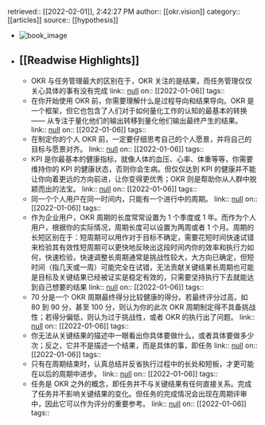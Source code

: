 retrieved:: [[2022-02-01]], 2:42:27 PM
              author:: [[okr.vision]]
              category:: [[articles]]
              source:: [[hypothesis]]

- ![book_image](https://readwise-assets.s3.amazonaws.com/static/images/article2.74d541386bbf.png)
- ## [[Readwise Highlights]]
	- OKR 与任务管理最大的区别在于，OKR 关注的是结果，而任务管理仅仅关心具体的事有没有完成
	                link:: [null](null)
	                on:: [[2022-01-06]]
	                tags::
	- 在你开始使用 OKR 前，你需要理解什么是过程导向和结果导向。OKR 是一个框架，但它也包含了人们对于如何量化工作的认知的最基本的转换 —— 从专注于量化他们的输出转移到量化他们输出最终产生的结果。
	                link:: [null](null)
	                on:: [[2022-01-06]]
	                tags::
	- 在制定你的个人 OKR 前，一定要仔细思考自己的个人愿景，并将自己的目标与愿景对齐。
	                link:: [null](null)
	                on:: [[2022-01-06]]
	                tags::
	- KPI 是你最基本的健康指标，就像人体的血压、心率、体重等等，你需要维持你的 KPI 的健康状态，否则你会生病。但仅仅达到 KPI 的健康并不能让你向着更远的方向前进，让你变得更优秀；OKR 则是帮助你从人群中脱颖而出的法宝。
	                link:: [null](null)
	                on:: [[2022-01-06]]
	                tags::
	- 同一个个人用户在同一时间内，只能有一个进行中的周期。
	                link:: [null](null)
	                on:: [[2022-01-06]]
	                tags::
	- 作为企业用户，OKR 周期的长度常常设置为 1 个季度或 1 年。而作为个人用户，根据你的实际情况，周期长度可以设置为两周或者 1 个月。周期的长短区别在于：短周期可以用作对于目标不确定，需要花短时间快速试错来检验其有效性短周期可以更快地反映出这段时间内你的效率和执行力如何，快速检验，快速调整长周期通常是挑战性较大，大方向已确定，但短时间（指几天或一周）可能完全在试错，无法贡献关键结果长周期也可能是目标及关键结果已经被证实是稳定有效的，只需要坚持执行下去就能达到自己想要的结果
	                link:: [null](null)
	                on:: [[2022-01-06]]
	                tags::
	- 70 分是一个 OKR 周期最终得分比较健康的得分。若最终评分过高，如 80 到 90 分，甚至 100 分，则认为你的此次 OKR 周期制定得不具备挑战性；若得分偏低，则认为过于挑战性，或者 OKR 的执行出了问题。
	                link:: [null](null)
	                on:: [[2022-01-06]]
	                tags::
	- 你无法从关键结果的描述中一眼看出你具体要做什么，或者具体要做多少次；反之，它并不是描述一个结果，而是具体的事，即任务
	                link:: [null](null)
	                on:: [[2022-01-06]]
	                tags::
	- 只有在周期结束时，认真总结并反省执行过程中的长处和短板，才更可能在以后的周期中进步。
	                link:: [null](null)
	                on:: [[2022-01-06]]
	                tags::
	- 任务是 OKR 之外的概念，即任务并不与关键结果有任何直接关系。完成了任务并不影响关键结果的变化。但任务的完成情况会出现在周期评审中，因此它可以作为评分的重要参考。
	                link:: [null](null)
	                on:: [[2022-01-06]]
	                tags::